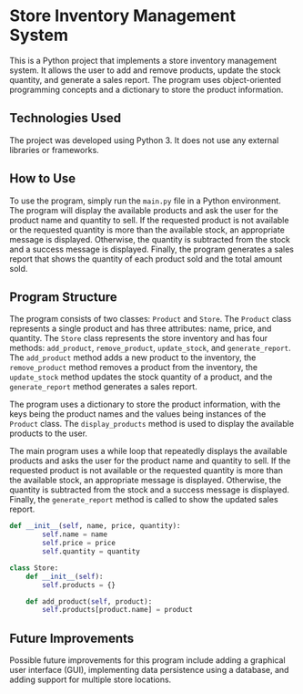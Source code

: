 # Store Inventory Management System

This is a Python project that implements a store inventory management system. It allows the user to add and remove products, update the stock quantity, and generate a sales report. The program uses object-oriented programming concepts and a dictionary to store the product information.

## Technologies Used

The project was developed using Python 3. It does not use any external libraries or frameworks.

## How to Use

To use the program, simply run the `main.py` file in a Python environment. The program will display the available products and ask the user for the product name and quantity to sell. If the requested product is not available or the requested quantity is more than the available stock, an appropriate message is displayed. Otherwise, the quantity is subtracted from the stock and a success message is displayed. Finally, the program generates a sales report that shows the quantity of each product sold and the total amount sold.

## Program Structure

The program consists of two classes: `Product` and `Store`. The `Product` class represents a single product and has three attributes: name, price, and quantity. The `Store` class represents the store inventory and has four methods: `add_product`, `remove_product`, `update_stock`, and `generate_report`. The `add_product` method adds a new product to the inventory, the `remove_product` method removes a product from the inventory, the `update_stock` method updates the stock quantity of a product, and the `generate_report` method generates a sales report.

The program uses a dictionary to store the product information, with the keys being the product names and the values being instances of the `Product` class. The `display_products` method is used to display the available products to the user.

The main program uses a while loop that repeatedly displays the available products and asks the user for the product name and quantity to sell. If the requested product is not available or the requested quantity is more than the available stock, an appropriate message is displayed. Otherwise, the quantity is subtracted from the stock and a success message is displayed. Finally, the `generate_report` method is called to show the updated sales report.

```python
def __init__(self, name, price, quantity):
        self.name = name
        self.price = price
        self.quantity = quantity

```

```python
class Store:
    def __init__(self):
        self.products = {}

    def add_product(self, product):
        self.products[product.name] = product
```


## Future Improvements

Possible future improvements for this program include adding a graphical user interface (GUI), implementing data persistence using a database, and adding support for multiple store locations.


